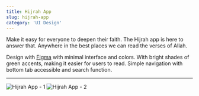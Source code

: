 ```yaml
---
title: Hijrah App
slug: hijrah-app
category: 'UI Design'
---
```


Make it easy for everyone to deepen their faith. The Hijrah app is here to answer that. Anywhere in the best places we can read the verses of Allah.

Design with [Figma](https://www.figma.com) with minimal interface and colors. With bright shades of green accents, making it easier for users to read. Simple navigation with bottom tab accessible and search function.

---

<img alt="Hijrah App - 1" src="/images/works/works-hijrah-detail-1.webp" srcSet="/images/works/works-hijrah-detail-1.webp, /images/works/works-hijrah-detail-1@2x.webp 2x, /images/works/works-hijrah-detail-1@3x.webp 3x"/>
<img alt="Hijrah App - 2" src="/images/works/works-hijrah-detail-2.webp" srcSet="/images/works/works-hijrah-detail-2.webp, /images/works/works-hijrah-detail-2@2x.webp 2x, /images/works/works-hijrah-detail-2@3x.webp 3x"/>
